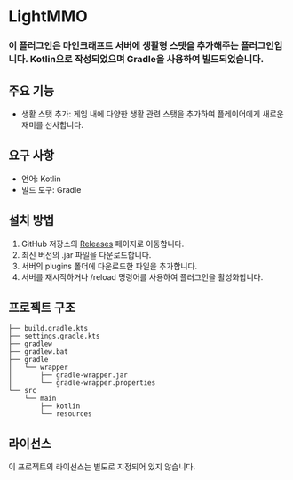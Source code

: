 # LightMMO

### 이 플러그인은 마인크래프트 서버에 생활형 스탯을 추가해주는 플러그인입니다. Kotlin으로 작성되었으며 Gradle을 사용하여 빌드되었습니다.

## 주요 기능

* 생활 스탯 추가: 게임 내에 다양한 생활 관련 스탯을 추가하여 플레이어에게 새로운 재미를 선사합니다.

## 요구 사항

* 언어: Kotlin
* 빌드 도구: Gradle

## 설치 방법

1. GitHub 저장소의 [Releases](https://github.com/SKARCH218/mmo_plugin/releases) 페이지로 이동합니다.
2. 최신 버전의 .jar 파일을 다운로드합니다.
3. 서버의 plugins 폴더에 다운로드한 파일을 추가합니다.
4. 서버를 재시작하거나 /reload 명령어를 사용하여 플러그인을 활성화합니다.

## 프로젝트 구조

```
├── build.gradle.kts
├── settings.gradle.kts
├── gradlew
├── gradlew.bat
├── gradle
│   └── wrapper
│       ├── gradle-wrapper.jar
│       └── gradle-wrapper.properties
└── src
    └── main
        ├── kotlin
        └── resources
```
## 라이선스

이 프로젝트의 라이선스는 별도로 지정되어 있지 않습니다.
